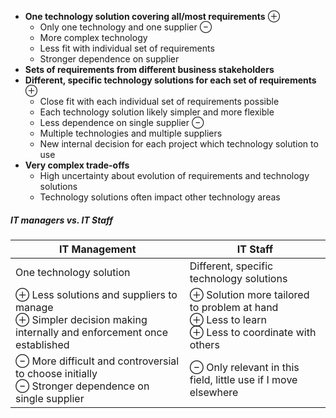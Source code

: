 - **One technology solution covering all/most requirements**
	⊕ 
	- Only one technology and one supplier
	⊖
	- More complex technology
	- Less fit with individual set of requirements
	- Stronger dependence on supplier
- **Sets of requirements from different business stakeholders**
- **Different, specific technology solutions for each set of requirements**
	⊕
	- Close fit with each individual set of requirements possible
	- Each technology solution likely simpler and more flexible
	- Less dependence on single supplier
	⊖
	- Multiple technologies and multiple suppliers
	- New internal decision for each project which technology solution to use
- **Very complex trade-offs**
	- High uncertainty about evolution of requirements and technology solutions
	- Technology solutions often impact other technology areas

##### IT managers vs. IT Staff
| IT Management                                                                                                     | IT Staff                                                                                           |
| ----------------------------------------------------------------------------------------------------------------- | -------------------------------------------------------------------------------------------------- |
| One technology solution                                                                                           | Different, specific technology solutions                                                           |
| ⊕ Less solutions and suppliers to manage<br>⊕ Simpler decision making internally and enforcement once established | ⊕ Solution more tailored to problem at hand<br>⊕ Less to learn<br>⊕ Less to coordinate with others |
| ⊖ More difficult and controversial to choose initially<br>⊖ Stronger dependence on single supplier                | ⊖ Only relevant in this field, little use if I move elsewhere                                      |
